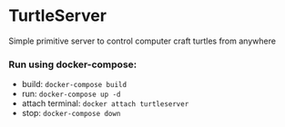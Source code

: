 
# TurtleServer

Simple primitive server to control computer craft turtles from anywhere

### Run using docker-compose:
- build: `docker-compose build`
- run: `docker-compose up -d`
- attach terminal: `docker attach turtleserver`
- stop: `docker-compose down`
